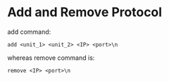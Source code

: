 # Add and Remove Protocol

add command: 
```
add <unit_1> <unit_2> <IP> <port>\n
```
whereas remove command is:
```
remove <IP> <port>\n
```
